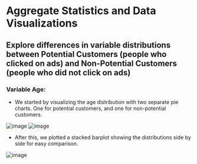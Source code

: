 # Aggregate Statistics and Data Visualizations

## Explore differences in variable distributions between Potential Customers (people who clicked on ads) and Non-Potential Customers (people who did not click on ads)

### Variable Age:

- We started by visualizing the age distribution with two separate pie charts. One for potential customers, and one for non-potential customers.

![image](https://github.com/akannan05/ges24/assets/70667502/147f38d1-aaff-4660-977d-f24592536d56)
![image](https://github.com/akannan05/ges24/assets/70667502/c1880480-0de6-415f-b22f-f481626d0879)

- After this, we plotted a stacked barplot showing the distributions side by side for easy comparison.

![image](https://github.com/akannan05/ges24/assets/70667502/d7d58b96-6734-4541-b2c7-e5fdac16125f)





